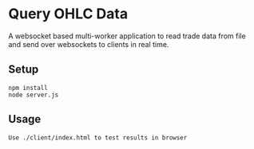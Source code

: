 # Query OHLC Data
A websocket based multi-worker application to read trade data from file and send over websockets to clients in real time.

## Setup
```
npm install
node server.js
```


## Usage
``` 
Use ./client/index.html to test results in browser
```
